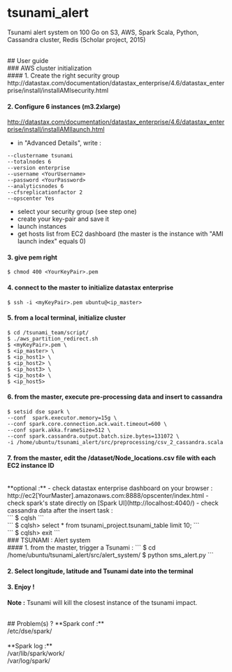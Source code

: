 # tsunami_alert
Tsunami alert system on 100 Go on S3, AWS, Spark Scala, Python, Cassandra cluster, Redis (Scholar project, 2015)

<br/>
## User guide
<br/>
### AWS cluster initialization
<br/>
#### 1. Create the right security group
http://datastax.com/documentation/datastax_enterprise/4.6/datastax_enterprise/install/installAMIsecurity.html

#### 2. Configure 6 instances (m3.2xlarge) 
http://datastax.com/documentation/datastax_enterprise/4.6/datastax_enterprise/install/installAMIlaunch.html

  - in "Advanced Details", write :
```
--clustername tsunami 
--totalnodes 6 
--version enterprise 
--username <YourUsername> 
--password <YourPassword>
--analyticsnodes 6 
--cfsreplicationfactor 2 
--opscenter Yes
```
  - select your security group (see step one)
  - create your key-pair and save it
  - launch instances
  - get hosts list from EC2 dashboard (the master is the instance with "AMI launch index" equals 0)

#### 3. give pem right
```
$ chmod 400 <YourKeyPair>.pem
```

#### 4. connect to the master to initialize datastax enterprise
```
$ ssh -i <myKeyPair>.pem ubuntu@<ip_master>
```

#### 5. from a local terminal, initialize cluster
```
$ cd /tsunami_team/script/
$ ./aws_partition_redirect.sh 
$ <myKeyPair>.pem \
$ <ip_master> \
$ <ip_host1> \
$ <ip_host2> \
$ <ip_host3> \
$ <ip_host4> \
$ <ip_host5>
```

#### 6. from the master, execute pre-processing data and insert to cassandra
```
$ setsid dse spark \
--conf  spark.executor.memory=15g \
--conf spark.core.connection.ack.wait.timeout=600 \
--conf spark.akka.frameSize=512 \
--conf spark.cassandra.output.batch.size.bytes=131072 \
-i /home/ubuntu/tsunami_alert/src/preprocessing/csv_2_cassandra.scala
```

#### 7. from the master, edit the /dataset/Node_locations.csv file with each EC2 instance ID

<br/>
**optional :**
  - check datastax enterprise dashboard on your browser :
  <br/>
  http://ec2[YourMaster].amazonaws.com:8888/opscenter/index.html
  - check spark's state directly on [Spark UI](http://localhost:4040/) 
  - check cassandra data after the insert task :
  <br/>
  ```
    $ cqlsh
  ``` 
  <br/>
  ``` 
    $ cqlsh> select * from tsunami_project.tsunami_table limit 10;
  ```
  <br/>
  ``` 
    $ cqlsh> exit
  ```

<br/>
### TSUNAMI : Alert system

<br/>
#### 1. from the master, trigger a Tsunami :
```
$ cd /home/ubuntu/tsunami_alert/src/alert_system/
$ python sms_alert.py
```

#### 2. Select longitude, latitude and Tsunami date into the terminal

#### 3. Enjoy !
**Note :** Tsunami will kill the closest instance of the tsunami impact.

<br/>
## Problem(s) ?
**Spark conf :**
<br/>
/etc/dse/spark/
<br/>
<br/>
**Spark log :**
<br/>
/var/lib/spark/work/
<br/>
/var/log/spark/
